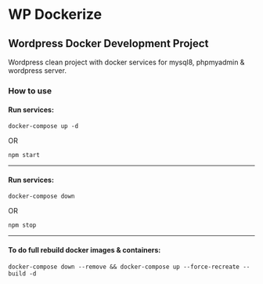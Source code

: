 # WP Dockerize
## Wordpress Docker Development Project

Wordpress clean project with docker services for mysql8, phpmyadmin & wordpress server.

### How to use
#### Run services:
```
docker-compose up -d
```
OR
```
npm start
```
---
#### Run services:
```
docker-compose down
```
OR
```
npm stop
```
---
#### To do full rebuild docker images & containers:
```
docker-compose down --remove && docker-compose up --force-recreate --build -d
```
